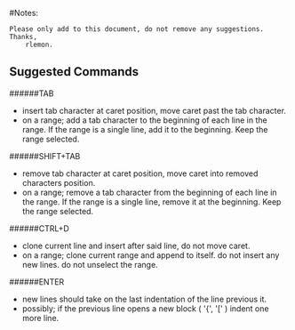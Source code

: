 #Notes:

	Please only add to this document, do not remove any suggestions. 
	Thanks,
		rlemon.


Suggested Commands
--------------------------------------------------------

######TAB
- insert tab character at caret position, move caret past the tab character.
- on a range; add a tab character to the beginning of each line in the range. If the range is a single line, add it to the beginning. Keep the range selected.

######SHIFT+TAB
- remove tab character at caret position, move caret into removed characters position.
- on a range; remove a tab character from the beginning of each line in the range. If the range is a single line, remove it at the beginning. Keep the range selected.

######CTRL+D
- clone current line and insert after said line, do not move caret.
- on a range; clone current range and append to itself. do not insert any new lines. do not unselect the range.

######ENTER
- new lines should take on the last indentation of the line previous it.
- possibly; if the previous line opens a new block ( '{', '[' ) indent one more line.
